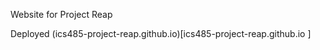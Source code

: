 Website for Project Reap 

Deployed (ics485-project-reap.github.io)[ics485-project-reap.github.io
]
